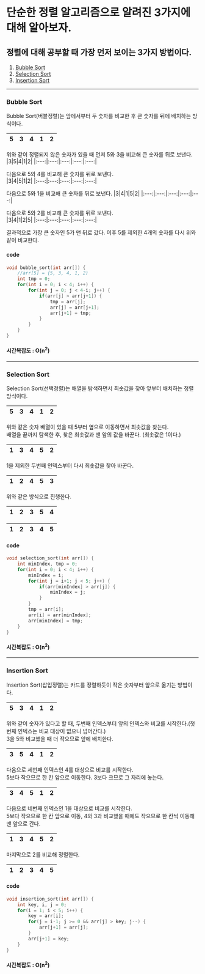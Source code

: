 단순한 정렬 알고리즘으로 알려진 3가지에 대해 알아보자.
=======
정렬에 대해 공부할 때 가장 먼저 보이는 3가지 방법이다.
------
1. [Bubble Sort](#Bubble-Sort)
2. [Selection Sort](#Selection-Sort)
3. [Insertion Sort](#Insertion-Sort)
***
### Bubble Sort
Bubble Sort(버블정렬)는 앞에서부터 두 숫자를 비교한 후 큰 숫자를 뒤에 배치하는 방식이다.  

|5|3|4|1|2|
|:---:|:---:|:---:|:---:|:---:|

위와 같이 정렬되지 않은 숫자가 있을 때 먼저 5와 3을 비교해 큰 숫자를 뒤로 보낸다.
|3|5|4|1|2|
|:---:|:---:|:---:|:---:|:---:|

다음으로 5와 4를 비교해 큰 숫자를 뒤로 보낸다.  
|3|4|5|1|2|
|:---:|:---:|:---:|:---:|:---:|

다음으로 5와 1을 비교해 큰 숫자를 뒤로 보낸다.
|3|4|1|5|2|
|:---:|:---:|:---:|:---:|:---:|

다음으로 5와 2를 비교해 큰 숫자를 뒤로 보낸다.  
|3|4|1|2|5|
|:---:|:---:|:---:|:---:|:---:|

결과적으로 가장 큰 숫자인 5가 맨 뒤로 갔다. 이후 5를 제외한 4개의 숫자를 다시 위와 같이 비교한다.  
#### code
~~~C
void bubble_sort(int arr[]) {
    //arr[5] = {5, 3, 4, 1, 2)
    int tmp = 0;
    for(int i = 0; i < 4; i++) {
        for(int j = 0; j < 4-i; j++) {
            if(arr[j] > arr[j+1]) {
                tmp = arr[j]; 
                arr[j] = arr[j+1];
                arr[j+1] = tmp;
            }
        }
    }
}
~~~

#### 시간복잡도 : O(n<sup>2</sup>)
***
### Selection Sort
Selection Sort(선택정렬)는 배열을 탐색하면서 최솟값을 찾아 앞부터 배치하는 정렬 방식이다.

|5|3|4|1|2|
|:---:|:---:|:---:|:---:|:---:|  

위와 같은 숫자 배열이 있을 때  5부터 옆으로 이동하면서 최솟값을 찾는다.  
배열을 끝까지 탐색한 후, 찾은 최솟값과 맨 앞의 값을 바꾼다. (최솟값은 1이다.)

|1|3|4|5|2|
|:---:|:---:|:---:|:---:|:---:|  

1을 제외한 두번째 인덱스부터 다시 최솟값을 찾아 바꾼다.

|1|2|4|5|3|
|:---:|:---:|:---:|:---:|:---:| 

위와 같은 방식으로 진행한다.

|1|2|3|5|4|
|:---:|:---:|:---:|:---:|:---:| 

|1|2|3|4|5|
|:---:|:---:|:---:|:---:|:---:| 

#### code

~~~C
void selection_sort(int arr[]) {
    int minIndex, tmp = 0;
    for(int i = 0; i < 4; i++) {
        minIndex = i;
        for(int j = i+1; j < 5; j++) {
            if(arr[minIndex] > arr[j]) {
                minIndex = j;
            }
        }
        tmp = arr[i];
        arr[i] = arr[minIndex];
        arr[minIndex] = tmp;
    }
}
~~~
#### 시간복잡도 : O(n<sup>2</sup>)
***
### Insertion Sort  
Insertion Sort(삽입정렬)는 카드를 정렬하듯이 작은 숫자부터 앞으로 옮기는 방법이다.  

|5|3|4|1|2|
|:---:|:---:|:---:|:---:|:---:|  

위와 같이 숫자가 있다고 할 때, 두번째 인덱스부터 앞의 인덱스와 비교를 시작한다.(첫번째 인덱스는 비교 대상이 없으니 넘어간다.)  
3을 5와 비교했을 때 더 작으므로 앞에 배치한다.

|3|5|4|1|2|
|:---:|:---:|:---:|:---:|:---:|  

다음으로 세번째 인덱스인 4를 대상으로 비교를 시작한다.  
5보다 작으므로 한 칸 앞으로 이동한다. 3보다 크므로 그 자리에 놓는다.

|3|4|5|1|2|
|:---:|:---:|:---:|:---:|:---:|  

다음으로 네번째 인덱스인 1을 대상으로 비교를 시작한다.  
5보다 작으므로 한 칸 앞으로 이동, 4와 3과 비교했을 때에도 작으므로 한 칸씩 이동해 맨 앞으로 간다.

|1|3|4|5|2|
|:---:|:---:|:---:|:---:|:---:| 

마지막으로 2를 비교해 정렬한다.

|1|2|3|4|5|
|:---:|:---:|:---:|:---:|:---:|  

#### code
~~~C
void insertion_sort(int arr[]) {
    int key, i, j = 0;
    for(i = 1; i < 5; i++) {
        key = arr[i];
        for(j = i-1; j >= 0 && arr[j] > key; j--) {
            arr[j+1] = arr[j];
        }
        arr[j+1] = key;
    }
}

~~~
#### 시간복잡도 : O(n<sup>2</sup>)
